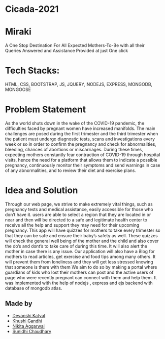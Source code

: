 # Cicada-2021
# Miraki
A One Stop Destination For All Expected Mothers-To-Be with all their Queries Answered and Assistance Provided at just One click

# Tech Stacks:
HTML, CSS, BOOTSTRAP, JS, JQUERY, NODEJS, EXPRESS, MONGODB, MONGOOSE
# Problem Statement
As the world shuts down in the wake of the COVID-19 pandemic, the difficulties faced by pregnant women have increased manifolds. The main challenges are posed during the first trimester and the third trimester when the patient must undergo diagnostic tests, scans and investigations every week or so in order to confirm the pregnancy and check for abnormalities, bleeding, chances of abortions or miscarriages. During these times, expecting mothers constantly fear contraction of COVID-19 through hospital visits, hence the need for a platform that allows them to indicate a possible pregnancy, continuously monitor their symptoms and send warnings in case of any abnormalities, and to review their diet and exercise plans.
# Idea and Solution
Through our web page, we strive to make extremely vital things, such as pregnancy tests and medical assistance, easily accessible for those who don’t have it. users are able to select a region that they are located in or near and then will be directed to a safe and legitimate health center to receive all the help and support they may need for their upcoming pregnancy. 
This app will have quizzes for mothers to take every trimester so that they can be safe and ensure their baby’s safety as well. These quizzes will check the general well being of the mother and the child and also cover the do’s and dont’s to take care of during this time. It will also alert the mother in case there is any issue. Our application will also have a Blog for mothers to read articles, get exercise and food tips among many others. It will prevent them from loneliness and they will get less stressed knowing that someone is there with them
We aim to do so by making a portal where guardians of kids who lost their mothers can post and the active users of page who were recently pregnant can connect with them and help them. It was implemented with the help  of nodejs , express and ejs backend with database of mongodb atlas.

 
## Made by
- <a href="https://github.com/devanshi-katyal"> Devanshi Katyal
- <a href="https://github.com/khushi3108"> Khushi Gandhi
- <a href="https://github.com/nikita-1801"> Nikita Aggarwal
- <a href="https://github.com/csunidhi13"> Sunidhi Chaudhary
